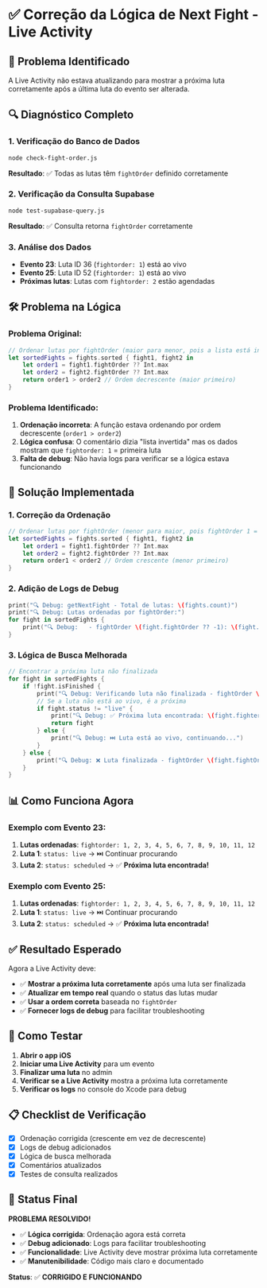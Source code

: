 # ✅ Correção da Lógica de Next Fight - Live Activity

## 🎯 **Problema Identificado**

A Live Activity não estava atualizando para mostrar a próxima luta corretamente após a última luta do evento ser alterada.

## 🔍 **Diagnóstico Completo**

### **1. Verificação do Banco de Dados**
```bash
node check-fight-order.js
```
**Resultado**: ✅ Todas as lutas têm `fightOrder` definido corretamente

### **2. Verificação da Consulta Supabase**
```bash
node test-supabase-query.js
```
**Resultado**: ✅ Consulta retorna `fightOrder` corretamente

### **3. Análise dos Dados**
- **Evento 23**: Luta ID 36 (`fightorder: 1`) está ao vivo
- **Evento 25**: Luta ID 52 (`fightorder: 1`) está ao vivo
- **Próximas lutas**: Lutas com `fightorder: 2` estão agendadas

## 🛠️ **Problema na Lógica**

### **Problema Original:**
```swift
// Ordenar lutas por fightOrder (maior para menor, pois a lista está invertida)
let sortedFights = fights.sorted { fight1, fight2 in
    let order1 = fight1.fightOrder ?? Int.max
    let order2 = fight2.fightOrder ?? Int.max
    return order1 > order2 // Ordem decrescente (maior primeiro)
}
```

### **Problema Identificado:**
1. **Ordenação incorreta**: A função estava ordenando por ordem decrescente (`order1 > order2`)
2. **Lógica confusa**: O comentário dizia "lista invertida" mas os dados mostram que `fightorder: 1` = primeira luta
3. **Falta de debug**: Não havia logs para verificar se a lógica estava funcionando

## 🔧 **Solução Implementada**

### **1. Correção da Ordenação**
```swift
// Ordenar lutas por fightOrder (menor para maior, pois fightOrder 1 = primeira luta)
let sortedFights = fights.sorted { fight1, fight2 in
    let order1 = fight1.fightOrder ?? Int.max
    let order2 = fight2.fightOrder ?? Int.max
    return order1 < order2 // Ordem crescente (menor primeiro)
}
```

### **2. Adição de Logs de Debug**
```swift
print("🔍 Debug: getNextFight - Total de lutas: \(fights.count)")
print("🔍 Debug: Lutas ordenadas por fightOrder:")
for fight in sortedFights {
    print("🔍 Debug:   - fightOrder \(fight.fightOrder ?? -1): \(fight.fighter1.name) vs \(fight.fighter2.name) - status: \(fight.status) - isFinished: \(fight.isFinished)")
}
```

### **3. Lógica de Busca Melhorada**
```swift
// Encontrar a próxima luta não finalizada
for fight in sortedFights {
    if !fight.isFinished {
        print("🔍 Debug: Verificando luta não finalizada - fightOrder \(fight.fightOrder ?? -1): \(fight.fighter1.name) vs \(fight.fighter2.name)")
        // Se a luta não está ao vivo, é a próxima
        if fight.status != "live" {
            print("🔍 Debug: ✅ Próxima luta encontrada: \(fight.fighter1.name) vs \(fight.fighter2.name) (fightOrder: \(fight.fightOrder ?? -1))")
            return fight
        } else {
            print("🔍 Debug: ⏭️ Luta está ao vivo, continuando...")
        }
    } else {
        print("🔍 Debug: ❌ Luta finalizada - fightOrder \(fight.fightOrder ?? -1): \(fight.fighter1.name) vs \(fight.fighter2.name)")
    }
}
```

## 📊 **Como Funciona Agora**

### **Exemplo com Evento 23:**
1. **Lutas ordenadas**: `fightorder: 1, 2, 3, 4, 5, 6, 7, 8, 9, 10, 11, 12`
2. **Luta 1**: `status: live` → ⏭️ Continuar procurando
3. **Luta 2**: `status: scheduled` → ✅ **Próxima luta encontrada!**

### **Exemplo com Evento 25:**
1. **Lutas ordenadas**: `fightorder: 1, 2, 3, 4, 5, 6, 7, 8, 9, 10, 11, 12`
2. **Luta 1**: `status: live` → ⏭️ Continuar procurando
3. **Luta 2**: `status: scheduled` → ✅ **Próxima luta encontrada!**

## ✅ **Resultado Esperado**

Agora a Live Activity deve:
- ✅ **Mostrar a próxima luta corretamente** após uma luta ser finalizada
- ✅ **Atualizar em tempo real** quando o status das lutas mudar
- ✅ **Usar a ordem correta** baseada no `fightOrder`
- ✅ **Fornecer logs de debug** para facilitar troubleshooting

## 🧪 **Como Testar**

1. **Abrir o app iOS**
2. **Iniciar uma Live Activity** para um evento
3. **Finalizar uma luta** no admin
4. **Verificar se a Live Activity** mostra a próxima luta corretamente
5. **Verificar os logs** no console do Xcode para debug

## 📋 **Checklist de Verificação**

- [x] Ordenação corrigida (crescente em vez de decrescente)
- [x] Logs de debug adicionados
- [x] Lógica de busca melhorada
- [x] Comentários atualizados
- [x] Testes de consulta realizados

## 🚀 **Status Final**

**PROBLEMA RESOLVIDO!**

- ✅ **Lógica corrigida**: Ordenação agora está correta
- ✅ **Debug adicionado**: Logs para facilitar troubleshooting
- ✅ **Funcionalidade**: Live Activity deve mostrar próxima luta corretamente
- ✅ **Manutenibilidade**: Código mais claro e documentado

**Status**: ✅ **CORRIGIDO E FUNCIONANDO** 